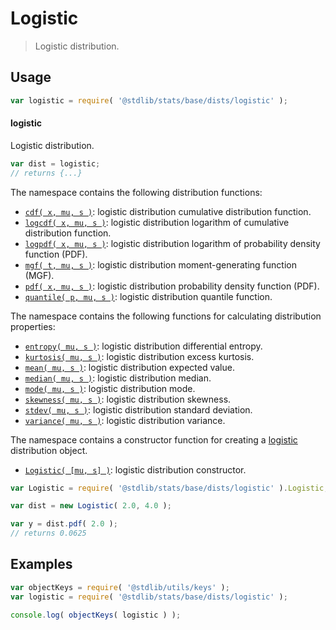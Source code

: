 <!--

@license Apache-2.0

Copyright (c) 2018 The Stdlib Authors.

Licensed under the Apache License, Version 2.0 (the "License");
you may not use this file except in compliance with the License.
You may obtain a copy of the License at

   http://www.apache.org/licenses/LICENSE-2.0

Unless required by applicable law or agreed to in writing, software
distributed under the License is distributed on an "AS IS" BASIS,
WITHOUT WARRANTIES OR CONDITIONS OF ANY KIND, either express or implied.
See the License for the specific language governing permissions and
limitations under the License.

-->

# Logistic

> Logistic distribution.

<section class="usage">

## Usage

```javascript
var logistic = require( '@stdlib/stats/base/dists/logistic' );
```

#### logistic

Logistic distribution.

```javascript
var dist = logistic;
// returns {...}
```

The namespace contains the following distribution functions:

<!-- <toc pattern="*+(cdf|pdf|mgf|quantile)*"> -->

<div class="namespace-toc">

-   <span class="signature">[`cdf( x, mu, s )`][@stdlib/stats/base/dists/logistic/cdf]</span><span class="delimiter">: </span><span class="description">logistic distribution cumulative distribution function.</span>
-   <span class="signature">[`logcdf( x, mu, s )`][@stdlib/stats/base/dists/logistic/logcdf]</span><span class="delimiter">: </span><span class="description">logistic distribution logarithm of cumulative distribution function.</span>
-   <span class="signature">[`logpdf( x, mu, s )`][@stdlib/stats/base/dists/logistic/logpdf]</span><span class="delimiter">: </span><span class="description">logistic distribution logarithm of probability density function (PDF).</span>
-   <span class="signature">[`mgf( t, mu, s )`][@stdlib/stats/base/dists/logistic/mgf]</span><span class="delimiter">: </span><span class="description">logistic distribution moment-generating function (MGF).</span>
-   <span class="signature">[`pdf( x, mu, s )`][@stdlib/stats/base/dists/logistic/pdf]</span><span class="delimiter">: </span><span class="description">logistic distribution probability density function (PDF).</span>
-   <span class="signature">[`quantile( p, mu, s )`][@stdlib/stats/base/dists/logistic/quantile]</span><span class="delimiter">: </span><span class="description">logistic distribution quantile function.</span>

</div>

<!-- </toc> -->

The namespace contains the following functions for calculating distribution properties:

<!-- <toc pattern="*+(entropy|kurtosis|mean|median|mode|skewness|stdev|variance)*"> -->

<div class="namespace-toc">

-   <span class="signature">[`entropy( mu, s )`][@stdlib/stats/base/dists/logistic/entropy]</span><span class="delimiter">: </span><span class="description">logistic distribution differential entropy.</span>
-   <span class="signature">[`kurtosis( mu, s )`][@stdlib/stats/base/dists/logistic/kurtosis]</span><span class="delimiter">: </span><span class="description">logistic distribution excess kurtosis.</span>
-   <span class="signature">[`mean( mu, s )`][@stdlib/stats/base/dists/logistic/mean]</span><span class="delimiter">: </span><span class="description">logistic distribution expected value.</span>
-   <span class="signature">[`median( mu, s )`][@stdlib/stats/base/dists/logistic/median]</span><span class="delimiter">: </span><span class="description">logistic distribution median.</span>
-   <span class="signature">[`mode( mu, s )`][@stdlib/stats/base/dists/logistic/mode]</span><span class="delimiter">: </span><span class="description">logistic distribution mode.</span>
-   <span class="signature">[`skewness( mu, s )`][@stdlib/stats/base/dists/logistic/skewness]</span><span class="delimiter">: </span><span class="description">logistic distribution skewness.</span>
-   <span class="signature">[`stdev( mu, s )`][@stdlib/stats/base/dists/logistic/stdev]</span><span class="delimiter">: </span><span class="description">logistic distribution standard deviation.</span>
-   <span class="signature">[`variance( mu, s )`][@stdlib/stats/base/dists/logistic/variance]</span><span class="delimiter">: </span><span class="description">logistic distribution variance.</span>

</div>

<!-- </toc> -->

The namespace contains a constructor function for creating a [logistic][logistic-distribution] distribution object.

<!-- <toc pattern="*ctor*"> -->

<div class="namespace-toc">

-   <span class="signature">[`Logistic( [mu, s] )`][@stdlib/stats/base/dists/logistic/ctor]</span><span class="delimiter">: </span><span class="description">logistic distribution constructor.</span>

</div>

<!-- </toc> -->

```javascript
var Logistic = require( '@stdlib/stats/base/dists/logistic' ).Logistic;

var dist = new Logistic( 2.0, 4.0 );

var y = dist.pdf( 2.0 );
// returns 0.0625
```

</section>

<!-- /.usage -->

<section class="examples">

## Examples

<!-- TODO: better examples -->

<!-- eslint no-undef: "error" -->

```javascript
var objectKeys = require( '@stdlib/utils/keys' );
var logistic = require( '@stdlib/stats/base/dists/logistic' );

console.log( objectKeys( logistic ) );
```

</section>

<!-- /.examples -->

<section class="links">

[logistic-distribution]: https://en.wikipedia.org/wiki/Logistic_distribution

<!-- <toc-links> -->

[@stdlib/stats/base/dists/logistic/ctor]: https://www.npmjs.com/package/@stdlib/stats/tree/main/base/dists/logistic/ctor

[@stdlib/stats/base/dists/logistic/entropy]: https://www.npmjs.com/package/@stdlib/stats/tree/main/base/dists/logistic/entropy

[@stdlib/stats/base/dists/logistic/kurtosis]: https://www.npmjs.com/package/@stdlib/stats/tree/main/base/dists/logistic/kurtosis

[@stdlib/stats/base/dists/logistic/mean]: https://www.npmjs.com/package/@stdlib/stats/tree/main/base/dists/logistic/mean

[@stdlib/stats/base/dists/logistic/median]: https://www.npmjs.com/package/@stdlib/stats/tree/main/base/dists/logistic/median

[@stdlib/stats/base/dists/logistic/mode]: https://www.npmjs.com/package/@stdlib/stats/tree/main/base/dists/logistic/mode

[@stdlib/stats/base/dists/logistic/skewness]: https://www.npmjs.com/package/@stdlib/stats/tree/main/base/dists/logistic/skewness

[@stdlib/stats/base/dists/logistic/stdev]: https://www.npmjs.com/package/@stdlib/stats/tree/main/base/dists/logistic/stdev

[@stdlib/stats/base/dists/logistic/variance]: https://www.npmjs.com/package/@stdlib/stats/tree/main/base/dists/logistic/variance

[@stdlib/stats/base/dists/logistic/cdf]: https://www.npmjs.com/package/@stdlib/stats/tree/main/base/dists/logistic/cdf

[@stdlib/stats/base/dists/logistic/logcdf]: https://www.npmjs.com/package/@stdlib/stats/tree/main/base/dists/logistic/logcdf

[@stdlib/stats/base/dists/logistic/logpdf]: https://www.npmjs.com/package/@stdlib/stats/tree/main/base/dists/logistic/logpdf

[@stdlib/stats/base/dists/logistic/mgf]: https://www.npmjs.com/package/@stdlib/stats/tree/main/base/dists/logistic/mgf

[@stdlib/stats/base/dists/logistic/pdf]: https://www.npmjs.com/package/@stdlib/stats/tree/main/base/dists/logistic/pdf

[@stdlib/stats/base/dists/logistic/quantile]: https://www.npmjs.com/package/@stdlib/stats/tree/main/base/dists/logistic/quantile

<!-- </toc-links> -->

</section>

<!-- /.links -->
